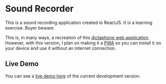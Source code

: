 # Sound Recorder

This is a sound recording application created in ReactJS. It is a learning exercise. Buyer beware.

This is, in many ways, a recreation of this [dictaphone web application](https://github.com/mdn/web-dictaphone/). 
However, with this version, I plan on making it a [PWA](https://create-react-app.dev/docs/making-a-progressive-web-app/) 
so you can install it on your device and use it without an Internet connection.

## Live Demo

You can see a [live demo here](https://tedsecretsource.github.io/sound-recorder/) of the current development version.